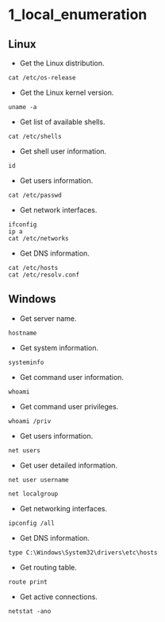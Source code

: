 # 1_local_enumeration

## Linux

- Get the Linux distribution.

```shell
cat /etc/os-release
```

- Get the Linux kernel version.

```shell
uname -a
```

- Get list of available shells.

```shell
cat /etc/shells
```

- Get shell user information.

```shell
id
```

- Get users information.

```shell
cat /etc/passwd
```

- Get network interfaces.

```shell
ifconfig
ip a 
cat /etc/networks
```

- Get DNS information.

```shell
cat /etc/hosts
cat /etc/resolv.conf
```

## Windows

- Get server name.

```shell
hostname
```

- Get system information.

```shell
systeminfo
```

- Get command user information.

```shell
whoami
```

- Get command user privileges.

```shell
whoami /priv
```

- Get users information.

```shell
net users
```

- Get user detailed information.

```shell
net user username
```

```shell
net localgroup
```

- Get networking interfaces.

```shell
ipconfig /all
```

- Get DNS information.

```shell
type C:\Windows\System32\drivers\etc\hosts
```

- Get routing table.

```shell
route print
```

- Get active connections.

```shell
netstat -ano
```
